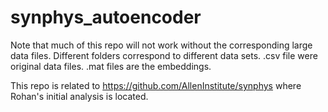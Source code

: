 # synphys_autoencoder
Note that much of this repo will not work without the corresponding large data files.
Different folders correspond to different data sets.  .csv file were original data files.  .mat files are the embeddings.  

This repo is related to https://github.com/AllenInstitute/synphys where Rohan's initial analysis is located.  

